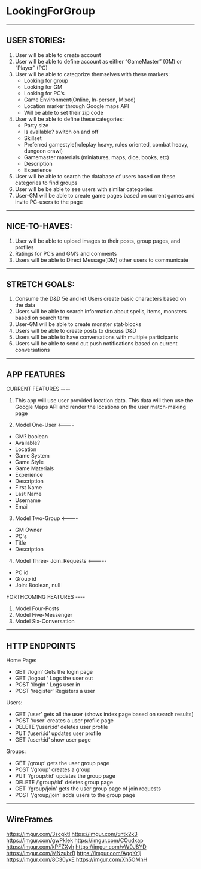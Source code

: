 # LookingForGroup

------------
USER STORIES:
------------
1. User will be able to create account
2. User will be able to define account as either “GameMaster” (GM) or “Player” (PC)
3. User will be able to categorize themselves with these markers:
    - Looking for group
    - Looking for GM 
    - Looking for PC’s
    - Game Environment(Online, In-person, Mixed)
    - Location marker through Google maps API
    - Will be able to set their zip code
4. User will be able to define these categories:
    - Party size
    - Is available? switch on and off
    - Skillset
    - Preferred gamestyle(roleplay heavy, rules oriented, combat heavy, dungeon crawl)
    - Gamemaster materials (miniatures, maps, dice, books, etc)
    - Description
    - Experience
5. User will be able to search the database of users based on these categories to find groups
6. User will be be able to see users with similar categories
7. User-GM will be able to create game pages based on current games and invite PC-users to the page

------------
NICE-TO-HAVES:
------------

1. User will be able to upload images to their posts, group pages, and profiles
2. Ratings for PC’s and GM’s and comments 
3. Users will be able to Direct Message(DM) other users to communicate

------------
STRETCH GOALS:
------------
1. Consume the D&D 5e and let Users create basic characters based on the data
2. Users will be able to search information about spells, items, monsters based on search term
3. User-GM will be able to create monster stat-blocks
4. Users will be able to create posts to discuss D&D
5. Users will be able to have conversations with multiple participants
6. Users will be able to send out push notifications based on current conversations


------------
APP FEATURES
------------

CURRENT FEATURES ----

1. This app will use user provided location data. This data will then use the Google Maps API and render the locations on the user match-making page

2. Model One-User <----
- GM? boolean
- Available?
- Location
- Game System
- Game Style
- Game Materials
- Experience 
- Description
- First Name
- Last Name
- Username
- Email


3. Model Two-Group <----
- GM Owner
- PC's
- Title
- Description

4. Model Three- Join_Requests <-----
- PC id
- Group id
- Join: Boolean, null

FORTHCOMING FEATURES ----
1. Model Four-Posts
2. Model Five-Messenger
3. Model Six-Conversation

--------
HTTP ENDPOINTS
--------

Home Page:

- GET ‘/login’ Gets the login page
- GET ‘/logout ‘ Logs the user out
- POST ‘/login ‘ Logs user in
- POST ‘/register’ Registers a user 

Users:

- GET ‘/user’ gets all the user (shows index page based on search results)
- POST ‘/user’ creates a user profile page
- DELETE ‘/user/:id’ deletes user profile
- PUT ‘/user/:id’ updates user profile
- GET ‘/user/:id’ show user page

Groups:

- GET ‘/group’ gets the user group page
- POST '/group' creates a group
- PUT '/group/:id' updates the group page
- DELETE /'group/:id' deletes group page
- GET '/group/join' gets the user group page of join requests
- POST '/group/join' adds users to the group page

-----------
WireFrames
-----------

https://imgur.com/3scgktI
https://imgur.com/5ntk2k3
https://imgur.com/gwPkIek
https://imgur.com/COudxap
https://imgur.com/kPFZXyh
https://imgur.com/vW0J8YD
https://imgur.com/MNzubrB
https://imgur.com/AggKr1j
https://imgur.com/8C30ykE
https://imgur.com/Xh5OMnH
